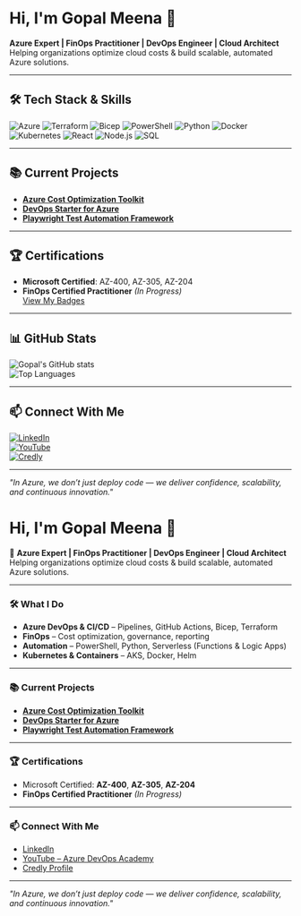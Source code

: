# Hi, I'm Gopal Meena 👋  

**Azure Expert | FinOps Practitioner | DevOps Engineer | Cloud Architect**  
Helping organizations optimize cloud costs & build scalable, automated Azure solutions.  

---

## 🛠️ **Tech Stack & Skills**
![Azure](https://img.shields.io/badge/Azure-Cloud-blue?logo=microsoft-azure)
![Terraform](https://img.shields.io/badge/Terraform-IaC-purple?logo=terraform)
![Bicep](https://img.shields.io/badge/Bicep-IaC-blue)
![PowerShell](https://img.shields.io/badge/PowerShell-Scripting-blue?logo=powershell)
![Python](https://img.shields.io/badge/Python-Automation-yellow?logo=python)
![Docker](https://img.shields.io/badge/Docker-Containers-blue?logo=docker)
![Kubernetes](https://img.shields.io/badge/Kubernetes-Orchestration-blue?logo=kubernetes)
![React](https://img.shields.io/badge/React-Frontend-blue?logo=react)
![Node.js](https://img.shields.io/badge/Node.js-Backend-green?logo=node.js)
![SQL](https://img.shields.io/badge/SQL-Database-orange)

---

## 📚 **Current Projects**
- [**Azure Cost Optimization Toolkit**](https://github.com/gopalfullstack/azure-cost-optimization)  
- [**DevOps Starter for Azure**](https://github.com/gopalfullstack/devops-starter)  
- [**Playwright Test Automation Framework**](https://github.com/gopalfullstack/playwright-automation)  

---

## 🏆 **Certifications**
- **Microsoft Certified**: AZ-400, AZ-305, AZ-204  
- **FinOps Certified Practitioner** *(In Progress)*  
[View My Badges](https://www.credly.com/users/gopal-meena)

---

## 📊 **GitHub Stats**
![Gopal's GitHub stats](https://github-readme-stats.vercel.app/api?username=gopalfullstack&show_icons=true&theme=radical)  
![Top Languages](https://github-readme-stats.vercel.app/api/top-langs/?username=gopalfullstack&layout=compact&theme=radical)

---

## 📫 **Connect With Me**
[![LinkedIn](https://img.shields.io/badge/LinkedIn-Connect-blue?logo=linkedin)](https://www.linkedin.com/in/gopal-meena-359b5b197/)  
[![YouTube](https://img.shields.io/badge/YouTube-Azure%20DevOps%20Academy-red?logo=youtube)](https://www.youtube.com/@azuredevopsacademy)  
[![Credly](https://img.shields.io/badge/Credly-Badges-orange?logo=credly)](https://www.credly.com/users/gopal-meena)  

---

*"In Azure, we don’t just deploy code — we deliver confidence, scalability, and continuous innovation."*



# Hi, I'm Gopal Meena 👋

🚀 **Azure Expert | FinOps Practitioner | DevOps Engineer | Cloud Architect**  
Helping organizations optimize cloud costs & build scalable, automated Azure solutions.

---

### 🛠️ **What I Do**
- **Azure DevOps & CI/CD** – Pipelines, GitHub Actions, Bicep, Terraform  
- **FinOps** – Cost optimization, governance, reporting  
- **Automation** – PowerShell, Python, Serverless (Functions & Logic Apps)  
- **Kubernetes & Containers** – AKS, Docker, Helm  

---

### 📚 **Current Projects**
- [**Azure Cost Optimization Toolkit**](https://github.com/gopalfullstack/azure-cost-optimization)  
- [**DevOps Starter for Azure**](https://github.com/gopalfullstack/devops-starter)  
- [**Playwright Test Automation Framework**](https://github.com/gopalfullstack/playwright-automation)  

---

### 🏆 **Certifications**
- Microsoft Certified: **AZ-400**, **AZ-305**, **AZ-204**  
- **FinOps Certified Practitioner** *(In Progress)*  

---

### 📫 **Connect With Me**
- [LinkedIn](https://www.linkedin.com/in/gopal-meena-359b5b197/)  
- [YouTube – Azure DevOps Academy](https://www.youtube.com/@azuredevopsacademy)  
- [Credly Profile](https://www.credly.com/users/gopal-meena)  

---

*"In Azure, we don’t just deploy code — we deliver confidence, scalability, and continuous innovation."*
